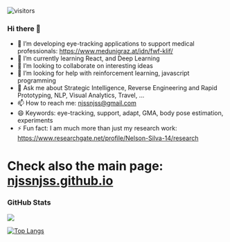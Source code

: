 
![visitors](https://visitor-badge.glitch.me/badge?page_id=njss.visitor-badge)
### Hi there 👋

- 🔭 I’m developing eye-tracking applications to support medical professionals: https://www.medunigraz.at/idn/fwf-klif/
- 🌱 I’m currently learning React, and Deep Learning
- 👯 I’m looking to collaborate on interesting ideas
- 🤔 I’m looking for help with reinforcement learning, javascript programming
- 💬 Ask me about Strategic Intelligence, Reverse Engineering and Rapid Prototyping, NLP, Visual Analytics, Travel, ...
- 📫 How to reach me: njssnjss@gmail.com
- 😄 Keywords: eye-tracking, support, adapt, GMA, body pose estimation, experiments
- ⚡ Fun fact: I am much more than just my research work: https://www.researchgate.net/profile/Nelson-Silva-14/research

# Check also the main page: [njssnjss.github.io](http://njssnjss.github.io)

### GitHub Stats

<p align="left"> <img src="https://github-readme-stats.vercel.app/api?username=njss&show_icons=true&theme=merko&count_private=true&include_all_commits=true"/>

[![Top Langs](https://github-readme-stats.vercel.app/api/top-langs/?username=njss&theme=merko&hide=php,css&layout=compact)](https://github.com/njss/github-readme-stats)
